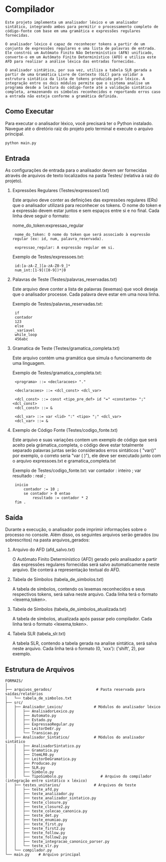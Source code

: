 # Compilador

    Este projeto implementa um analisador léxico e um analisador sintático, integrando ambos para permitir o processamento completo de código-fonte com base em uma gramática e expressões regulares fornecidas.

    O analisador léxico é capaz de reconhecer tokens a partir de um conjunto de expressões regulares e uma lista de palavras de entrada. Ele constrói um Autômato Finito Não Determinístico (AFN) unificado, converte-o em um Autômato Finito Determinístico (AFD) e utiliza este AFD para realizar a análise léxica das entradas fornecidas.

    O analisador sintático, por sua vez, utiliza a tabela SLR gerada a partir de uma Gramática Livre de Contexto (GLC) para validar a estrutura sintática da lista de tokens produzida pelo léxico. A integração entre os dois módulos permite que o sistema analise um programa desde a leitura do código-fonte até a validação sintática completa, armazenando os símbolos reconhecidos e reportando erros caso a entrada não esteja conforme a gramática definida.

## Como Executar

Para executar o analisador léxico, você precisará ter o Python instalado. Navegue até o diretório raiz do projeto pelo terminal e execute o arquivo principal.

```bash
python main.py
```

## Entrada

As configurações de entrada para o analisador devem ser fornecidas através de arquivos de texto localizados na pasta Testes/ (relativa à raiz do projeto).

1. Expressões Regulares (Testes/expressoes1.txt)

    Este arquivo deve conter as definições das expressões regulares (ERs) que o analisador utilizará para reconhecer os tokens. O nome do token e a expressão devem estar juntos e sem espaços entre si e no final. Cada linha deve seguir o formato:

    nome_do_token:expressao_regular

        nome_do_token: O nome do token que será associado à expressão regular (ex: id, num, palavra_reservada).

        expressao_regular: A expressão regular em si.

    Exemplo de Testes/expressoes.txt:

        id:[a-zA-Z_][a-zA-Z0-9_]*
        num_int:[1-9]([0-9])*|0

2. Palavras de Teste (Testes/palavras_reservadas.txt)

    Este arquivo deve conter a lista de palavras (lexemas) que você deseja que o analisador processe. Cada palavra deve estar em uma nova linha.

    Exemplo de Testes/palavras_reservadas.txt:

        if
        contador
        123
        else
        _variavel
        while_loop
        456abc

3. Gramatica de Teste (Testes/gramatica_completa.txt)

    Este arquivo contém uma gramática que simula o funcionamento de uma linguagem.

    Exemplo de Testes/gramatica_completa.txt:

        <programa> ::= <declaracoes> "." 

        <declaracoes> ::= <dcl_const> <dcl_var>

        <dcl_const> ::= const <tipo_pre_def> id "=" <constante> ";" <dcl_const>
        <dcl_const> ::= &

        <dcl_var> ::= var <lid> ":" <tipo> ";" <dcl_var> 
        <dcl_var> ::= &

4. Exemplo de Código Fonte (Testes/codigo_fonte.txt)

    Este arquivo e suas variações contem um exemplo de código que será aceito pela grámatica_completa, o código deve estar totalmente separado palavras juntas serão considerados erros sintáticos ( "var()" por exemplo, o correto seria "var ( )"), ele deve ser executado junto com o arquivo expressoes.txt e gramatica_completa.txt

    Exemplo de Testes/codigo_fonte.txt:
        var contador : inteiro ;
        var resultado : real ;

        inicio
            contador := 10 ;
            se contador > 0 entao
                resultado := contador * 2
        fim .

## Saída

Durante a execução, o analisador pode imprimir informações sobre o processo no console. Além disso, os seguintes arquivos serão gerados (ou sobrescritos) na pasta arquivos_gerados:

1. Arquivo do AFD (afd_salvo.txt)

    O Autômato Finito Determinístico (AFD) gerado pelo analisador a partir das expressões regulares fornecidas será salvo automaticamente neste arquivo. Ele conterá a representação textual do AFD.

2. Tabela de Símbolos (tabela_de_simbolos.txt)

    A tabela de símbolos, contendo os lexemas reconhecidos e seus respectivos tokens, será salva neste arquivo. Cada linha terá o formato <lexema,token>.

3. Tabela de Símbolos (tabela_de_simbolos_atualizada.txt)

    A tabela de símbolos, atualizada após passar pelo compilador. Cada linha terá o formato <lexema,token>.

4. Tabela SLR (tabela_slr.txt)

    A tabela SLR, contendo a tabela gerada na analise sintática, será salva neste arquivo. Cada linha terá o formato (0, 'xxx'): ('shift', 2), por exemplo.

## Estrutura de Arquivos

```text
FORMAIS/
│
├── arquivos_gerados/                    # Pasta reservada para saídas/relatórios
│   └── tabela_de_simbolos.txt 
├── src/
│   ├── Analisador_Lexico/              # Módulos do analisador léxico
│   │   ├── AnalisadorLexico.py
│   │   ├── Automato.py
│   │   ├── Estado.py
│   │   ├── ExpressaoRegular.py
│   │   ├── LeitorDeEr.py
│   │   └── Transicao.py
│   ├── Analisador_Sintatico/           # Módulos do analisador sintático
│   │   ├── AnalisadorSintatico.py
│   │   ├── Gramatica.py
│   │   ├── ItemLR0.py
│   │   ├── LeitorDeGramatica.py
│   │   ├── Producao.py
│   │   ├── SLR.py
│   │   ├── Simbolo.py
│   │   └── TipoSimbolo.py                 # Arquivo do compilador (integração entre sintático x léxico)
│   ├── testes_unitarios/               # Arquivos de teste
│   │   ├── teste_afd.py
│   │   ├── teste_analizador.py
│   │   ├── teste_analizador_sintatico.py
│   │   ├── teste_closure.py
│   │   ├── teste_closure2.py
│   │   ├── teste_colecao_canonica.py
│   │   ├── teste_det.py
│   │   ├── teste_enumiao.py
│   │   ├── teste_first.py
│   │   ├── teste_first2.py
│   │   ├── teste_follow.py
│   │   ├── teste_follow2.py
│   │   ├── teste_integracao_canonico_parser.py
│   │   └── teste_slr.py
│   └── compilador.py  
└── main.py    # Arquivo principal
```